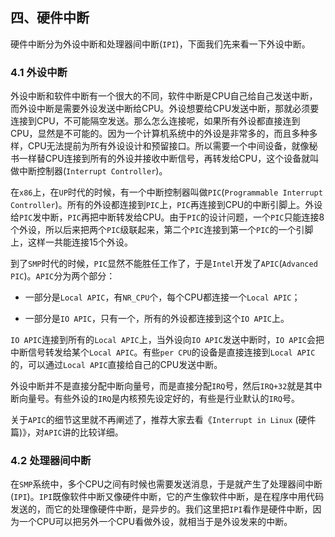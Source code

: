 ## 四、硬件中断
硬件中断分为外设中断和处理器间中断(`IPI`)，下面我们先来看一下外设中断。


### 4.1 外设中断
外设中断和软件中断有一个很大的不同，软件中断是CPU自己给自己发送中断，而外设中断是需要外设发送中断给CPU。外设想要给CPU发送中断，那就必须要连接到CPU，不可能隔空发送。那么怎么连接呢，如果所有外设都直接连到CPU，显然是不可能的。因为一个计算机系统中的外设是非常多的，而且多种多样，CPU无法提前为所有外设设计和预留接口。所以需要一个中间设备，就像秘书一样替CPU连接到所有的外设并接收中断信号，再转发给CPU，这个设备就叫做中断控制器(`Interrupt Controller`)。

在`x86`上，在`UP`时代的时候，有一个中断控制器叫做`PIC`(`Programmable Interrupt Controller`)。所有的外设都连接到`PIC`上，`PIC`再连接到CPU的中断引脚上。外设给`PIC`发中断，`PIC`再把中断转发给CPU。由于`PIC`的设计问题，一个`PIC`只能连接8个外设，所以后来把两个`PIC`级联起来，第二个`PIC`连接到第一个`PIC`的一个引脚上，这样一共能连接15个外设。

到了`SMP`时代的时候，`PIC`显然不能胜任工作了，于是`Intel`开发了`APIC`(`Advanced PIC`)。`APIC`分为两个部分：

- 一部分是`Local APIC`，有`NR_CPU`个，每个CPU都连接一个`Local APIC`；

- 一部分是`IO APIC`，只有一个，所有的外设都连接到这个`IO APIC`上。

`IO APIC`连接到所有的`Local APIC`上，当外设向`IO APIC`发送中断时，`IO APIC`会把中断信号转发给某个`Local APIC`。有些`per CPU`的设备是直接连接到`Local APIC`的，可以通过`Local APIC`直接给自己的CPU发送中断。

外设中断并不是直接分配中断向量号，而是直接分配`IRQ`号，然后`IRQ+32`就是其中断向量号。有些外设的`IRQ`是内核预先设定好的，有些是行业默认的`IRQ`号。

关于`APIC`的细节这里就不再阐述了，推荐大家去看《`Interrupt in Linux` (硬件篇)》，对`APIC`讲的比较详细。


### 4.2 处理器间中断
在`SMP`系统中，多个CPU之间有时候也需要发送消息，于是就产生了处理器间中断(`IPI`)。`IPI`既像软件中断又像硬件中断，它的产生像软件中断，是在程序中用代码发送的，而它的处理像硬件中断，是异步的。我们这里把`IPI`看作是硬件中断，因为一个CPU可以把另外一个CPU看做外设，就相当于是外设发来的中断。
